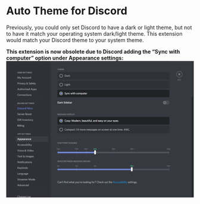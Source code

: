 # Auto Theme for Discord

Previously, you could only set Discord to have a dark or light theme, but not to have it match your operating system dark/light theme.  This extension would match your Discord theme to your system theme.

**This extension is now obsolete due to Discord adding the “Sync with computer” option under Appearance settings:**
<img src="https://raw.githubusercontent.com/ZMYaro/discord-auto-theme/master/discord_appearance_sync.png" alt="Screenshot of Discord Appearance settings with the, Sync with computer, option selected." />
